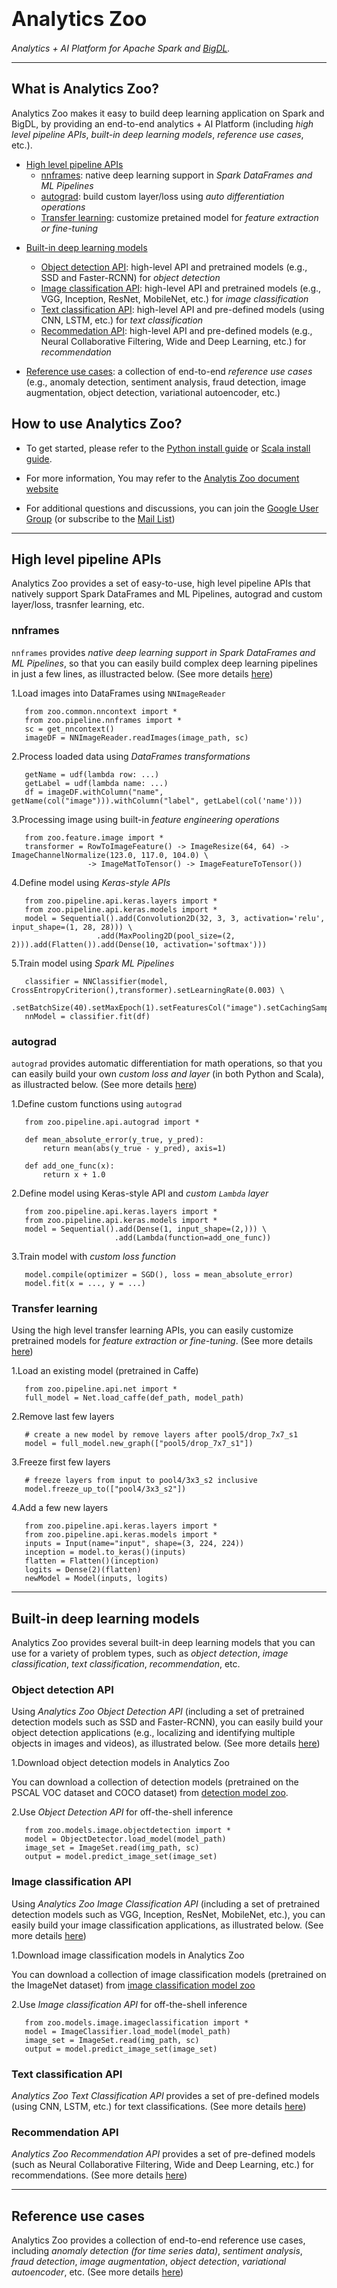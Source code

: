 
# <font size="6">Analytics Zoo</font>
*Analytics + AI Platform for Apache Spark and [BigDL](https://bigdl-project.github.io/master/#whitepaper/).*

---
## What is Analytics Zoo?
Analytics Zoo makes it easy to build deep learning application on Spark and BigDL, by providing an end-to-end analytics + AI Platform (including *high level pipeline APIs*, *built-in deep learning models*, *reference use cases*, etc.).

 * [High level pipeline APIs](#high-level-pipeline-apis)
    * [nnframes](#nnframes): native deep learning support in *Spark DataFrames and ML Pipelines*
    * [autograd](#autograd): build custom layer/loss using *auto differentiation operations* 
    * [Transfer learning](#transfer-learning): customize pretained model for *feature extraction or fine-tuning*
  
 - [Built-in deep learning models](#built-in-deep-learning-models)
    - [Object detection API](#object-detection-api): high-level API and pretrained models (e.g., SSD and Faster-RCNN) for *object detection*
    - [Image classification API](#image-classification-api): high-level API and pretrained models (e.g., VGG, Inception, ResNet, MobileNet, etc.) for *image classification*
    - [Text classification API](#text-classification-api): high-level API and pre-defined models (using CNN, LSTM, etc.) for *text classification*
    - [Recommedation API](#recommendation-api): high-level API and pre-defined models (e.g., Neural Collaborative Filtering, Wide and Deep Learning, etc.) for *recommendation*
  
 - [Reference use cases](#reference-use-cases): a collection of end-to-end *reference use cases* (e.g., anomaly detection, sentiment analysis, fraud detection, image augmentation, object detection, variational autoencoder, etc.)

## How to use Analytics Zoo?
- To get started, please refer to the [Python install guide](https://analytics-zoo.github.io/master/#PythonUserGuide/install/) or [Scala install guide](https://analytics-zoo.github.io/master/#ScalaUserGuide/install/).

- For more information, You may refer to the [Analytis Zoo document website](https://analytics-zoo.github.io/)

- For additional questions and discussions, you can join the [Google User Group](https://groups.google.com/forum/#!forum/bigdl-user-group) (or subscribe to the [Mail List](bigdl-user-group+subscribe@googlegroups.com)) 

---
## High level pipeline APIs
Analytics Zoo provides a set of easy-to-use, high level pipeline APIs that natively support Spark DataFrames and ML Pipelines, autograd and custom layer/loss, trasnfer learning, etc.

### nnframes
`nnframes` provides *native deep learning support in Spark DataFrames and ML Pipelines*, so that you can easily build complex deep learning pipelines in just a few lines, as illustracted below. (See more details [here](ProgrammingGuide/nnframes.md))

 1.Load images into DataFrames using `NNImageReader`

```
   from zoo.common.nncontext import *
   from zoo.pipeline.nnframes import *
   sc = get_nncontext()
   imageDF = NNImageReader.readImages(image_path, sc)
```

 2.Process loaded data using *DataFrames transformations*

```
   getName = udf(lambda row: ...)
   getLabel = udf(lambda name: ...)
   df = imageDF.withColumn("name", getName(col("image"))).withColumn("label", getLabel(col('name')))
```

 3.Processing image using built-in *feature engineering operations*
   
```
   from zoo.feature.image import *
   transformer = RowToImageFeature() -> ImageResize(64, 64) -> ImageChannelNormalize(123.0, 117.0, 104.0) \
                 -> ImageMatToTensor() -> ImageFeatureToTensor())
```

 4.Define model using *Keras-style APIs*
  
```
   from zoo.pipeline.api.keras.layers import *
   from zoo.pipeline.api.keras.models import *
   model = Sequential().add(Convolution2D(32, 3, 3, activation='relu', input_shape=(1, 28, 28))) \
                   .add(MaxPooling2D(pool_size=(2, 2))).add(Flatten()).add(Dense(10, activation='softmax')))
```

 5.Train model using *Spark ML Pipelines*
```
   classifier = NNClassifier(model, CrossEntropyCriterion(),transformer).setLearningRate(0.003) \
                   .setBatchSize(40).setMaxEpoch(1).setFeaturesCol("image").setCachingSample(False)
   nnModel = classifier.fit(df)
```
   
### autograd
`autograd` provides automatic differentiation for math operations, so that you can easily build your own *custom loss and layer* (in both Python and Scala), as illustracted below. (See more details [here](ProgrammingGuide/autograd.md))

 1.Define custom functions using `autograd`

```
   from zoo.pipeline.api.autograd import *
   
   def mean_absolute_error(y_true, y_pred):
       return mean(abs(y_true - y_pred), axis=1)
   
   def add_one_func(x):
       return x + 1.0
```

 2.Define model using Keras-style API and *custom `Lambda` layer*

```
   from zoo.pipeline.api.keras.layers import *
   from zoo.pipeline.api.keras.models import *
   model = Sequential().add(Dense(1, input_shape=(2,))) \
                       .add(Lambda(function=add_one_func))
```

 3.Train model with *custom loss function*

```
   model.compile(optimizer = SGD(), loss = mean_absolute_error)
   model.fit(x = ..., y = ...)
```

### Transfer learning
Using the high level transfer learning APIs, you can easily customize pretrained models for *feature extraction or fine-tuning*. (See more details [here](ProgrammingGuide/transferlearning.md))

 1.Load an existing model (pretrained in Caffe)
   
```
   from zoo.pipeline.api.net import *
   full_model = Net.load_caffe(def_path, model_path)
```

 2.Remove last few layers

```
   # create a new model by remove layers after pool5/drop_7x7_s1
   model = full_model.new_graph(["pool5/drop_7x7_s1"])
```

 3.Freeze first few layers

```
   # freeze layers from input to pool4/3x3_s2 inclusive
   model.freeze_up_to(["pool4/3x3_s2"])
```

 4.Add a few new layers

```
   from zoo.pipeline.api.keras.layers import *
   from zoo.pipeline.api.keras.models import *
   inputs = Input(name="input", shape=(3, 224, 224))
   inception = model.to_keras()(inputs)
   flatten = Flatten()(inception)
   logits = Dense(2)(flatten)
   newModel = Model(inputs, logits)
```

---
## Built-in deep learning models
Analytics Zoo provides several built-in deep learning models that you can use for a variety of problem types, such as *object detection*, *image classification*, *text classification*, *recommendation*, etc.

### Object detection API
Using *Analytics Zoo Object Detection API* (including a set of pretrained detection models such as SSD and Faster-RCNN), you can easily build your object detection applications (e.g., localizing and identifying multiple objects in images and videos), as illustrated below. (See more details [here](ProgrammingGuide/object-detection.md))

 1.Download object detection models in Analytics Zoo

   You can download a collection of detection models (pretrained on the PSCAL VOC dataset and COCO dataset) from [detection model zoo](ProgrammingGuide/object-detection.md#download-link).

 2.Use *Object Detection API* for off-the-shell inference

```
   from zoo.models.image.objectdetection import *
   model = ObjectDetector.load_model(model_path)
   image_set = ImageSet.read(img_path, sc)
   output = model.predict_image_set(image_set)
```

### Image classification API
Using *Analytics Zoo Image Classification API* (including a set of pretrained detection models such as VGG, Inception, ResNet, MobileNet,  etc.), you can easily build your image classification applications, as illustrated below. (See more details [here](ProgrammingGuide/image-classification.md))

 1.Download image classification models in Analytics Zoo

   You can download a collection of image classification models (pretrained on the ImageNet dataset) from [image classification model zoo](ProgrammingGuide/image-classification.md#download-link)

 2.Use *Image classification API* for off-the-shell inference

```
   from zoo.models.image.imageclassification import *
   model = ImageClassifier.load_model(model_path)
   image_set = ImageSet.read(img_path, sc)
   output = model.predict_image_set(image_set)
```

### Text classification API

*Analytics Zoo Text Classification API* provides a set of pre-defined models (using CNN, LSTM, etc.) for text classifications. (See more details [here](ProgrammingGuide/text-classification.md))

### Recommendation API

*Analytics Zoo Recommendation API* provides a set of pre-defined models (such as Neural Collaborative Filtering, Wide and Deep Learning, etc.) for recommendations. (See more details [here](ProgrammingGuide/recommendation.md))

---
## Reference use cases
Analytics Zoo provides a collection of end-to-end reference use cases, including *anomaly detection (for time series data)*, *sentiment analysis*, *fraud detection*, *image augmentation*, *object detection*, *variational autoencoder*, etc. (See more details [here](ProgrammingGuide/usercases-overview.md))



















































